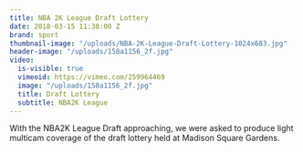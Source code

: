 ```yaml
---
title: NBA 2K League Draft Lottery
date: 2018-03-15 11:38:00 Z
brand: sport
thumbnail-image: "/uploads/NBA-2K-League-Draft-Lottery-1024x683.jpg"
header-image: "/uploads/158a1156_2f.jpg"
video:
  is-visible: true
  vimeoid: https://vimeo.com/259964469
  image: "/uploads/158a1156_2f.jpg"
  title: Draft Lottery
  subtitle: NBA2K League
---
```


With the NBA2K League Draft approaching, we were asked to produce light multicam coverage of the draft lottery held at Madison Square Gardens.